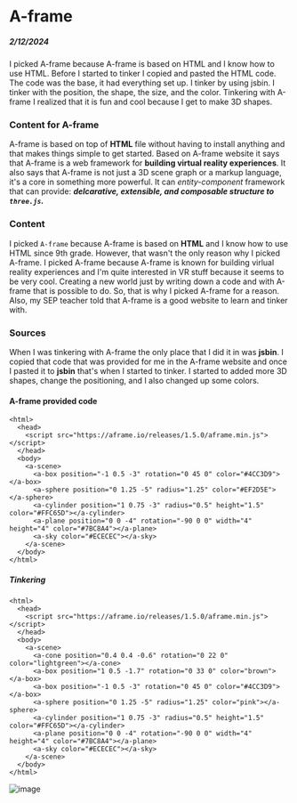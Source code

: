 # A-frame
##### 2/12/2024

I picked A-frame because A-frame is based on HTML and I know how to use HTML. Before I started to tinker I copied and pasted the HTML code. The code was the base, it had everything set up. I tinker by using jsbin. I tinker with the position, the shape, the size, and the color. Tinkering with A-frame I realized that it is fun and cool because I get to make 3D shapes. 

### Content for A-frame

A-frame is based on top of **HTML** file without having to install anything and that makes things simple to get started. Based on A-frame website it says that A-frame is a web framework for **building virtual reality experiences**. It also says that A-frame is not just a 3D scene graph or a markup language, it's a core in something more powerful. It can _entity-component_ framework that can provide: _**delcarative, extensible, and composable structure to `three.js`.**_ 

### Content

I picked `A-frame` because A-frame is based on **HTML** and I know how to use HTML since 9th grade. However, that wasn't the only reason why I picked A-frame. I picked A-frame because A-frame is known for building virlual reality experiences and I'm quite interested in VR stuff because it seems to be very cool. Creating a new world just by writing down a code and with A-frame that is possible to do. So, that is why I picked A-frame for a reason. Also, my SEP teacher told that A-frame is a good website to learn and tinker with. 

### Sources

When I was tinkering with A-frame the only place that I did it in was **jsbin**. I copied that code that was provided for me in the A-frame website and once I pasted it to **jsbin** that's when I started to tinker. I started to added more 3D shapes, change the positioning, and I also changed up some colors.

#### A-frame provided code
```
<html>
  <head>
    <script src="https://aframe.io/releases/1.5.0/aframe.min.js"></script>
  </head>
  <body>
    <a-scene>
      <a-box position="-1 0.5 -3" rotation="0 45 0" color="#4CC3D9"></a-box>
      <a-sphere position="0 1.25 -5" radius="1.25" color="#EF2D5E"></a-sphere>
      <a-cylinder position="1 0.75 -3" radius="0.5" height="1.5" color="#FFC65D"></a-cylinder>
      <a-plane position="0 0 -4" rotation="-90 0 0" width="4" height="4" color="#7BC8A4"></a-plane>
      <a-sky color="#ECECEC"></a-sky>
    </a-scene>
  </body>
</html>
```

##### Tinkering

```
<html>
  <head>
    <script src="https://aframe.io/releases/1.5.0/aframe.min.js"></script>
  </head>
  <body>
    <a-scene>
      <a-cone position="0.4 0.4 -0.6" rotation="0 22 0" color="lightgreen"></a-cone>
      <a-box position="1 0.5 -1.7" rotation="0 33 0" color="brown"></a-box>
      <a-box position="-1 0.5 -3" rotation="0 45 0" color="#4CC3D9"></a-box>
      <a-sphere position="0 1.25 -5" radius="1.25" color="pink"></a-sphere>
      <a-cylinder position="1 0.75 -3" radius="0.5" height="1.5" color="#FFC65D"></a-cylinder>
      <a-plane position="0 0 -4" rotation="-90 0 0" width="4" height="4" color="#7BC8A4"></a-plane>
      <a-sky color="#ECECEC"></a-sky>
    </a-scene>
  </body>
</html>
```
![image](https://github.com/kiaram2249/sep10-freedom-project-/assets/146884636/3951556b-3d29-4e8b-946b-38d3bb83b1fb)
